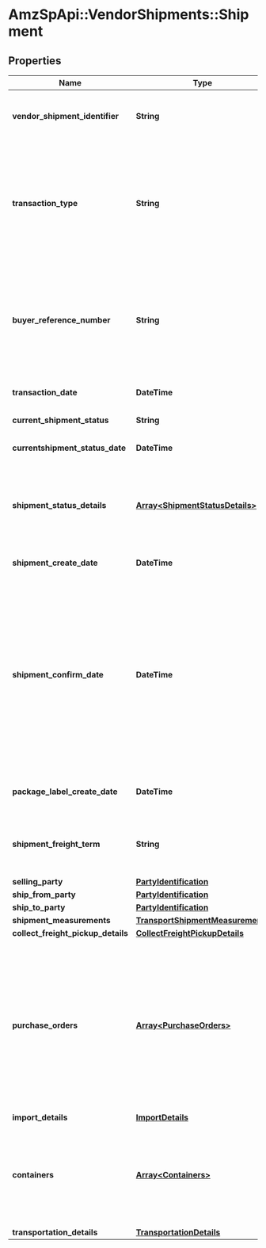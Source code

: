 # AmzSpApi::VendorShipments::Shipment

## Properties
Name | Type | Description | Notes
------------ | ------------- | ------------- | -------------
**vendor_shipment_identifier** | **String** | Unique Transportation ID created by Vendor (Should not be used over the last 365 days). | 
**transaction_type** | **String** | Indicates the type of  transportation request such as (New,Cancel,Confirm and PackageLabelRequest). Each transactiontype has a unique set of operation and there are corresponding details to be populated for each operation. | 
**buyer_reference_number** | **String** | The buyer Reference Number is a unique identifier generated by buyer for all Collect/WePay shipments when you submit a transportation request. This field is mandatory for Collect/WePay shipments. | [optional] 
**transaction_date** | **DateTime** | Date on which the transportation request was submitted. | 
**current_shipment_status** | **String** | Indicates the current shipment status. | [optional] 
**currentshipment_status_date** | **DateTime** | Date and time when the last status was updated. | [optional] 
**shipment_status_details** | [**Array&lt;ShipmentStatusDetails&gt;**](ShipmentStatusDetails.md) | Indicates the list of current shipment status details and when the last update was received from carrier this is available on shipment Details response. | [optional] 
**shipment_create_date** | **DateTime** | The date and time of the shipment request created by vendor. | [optional] 
**shipment_confirm_date** | **DateTime** | The date and time of the departure of the shipment from the vendor&#x27;s location. Vendors are requested to send ASNs within 30 minutes of departure from their warehouse/distribution center or at least 6 hours prior to the appointment time at the Buyer destination warehouse, whichever is sooner. Shipped date mentioned in the shipment confirmation should not be in the future. | [optional] 
**package_label_create_date** | **DateTime** | The date and time of the package label created for the shipment by buyer. | [optional] 
**shipment_freight_term** | **String** | Indicates if this transportation request is WePay/Collect or TheyPay/Prepaid. This is a mandatory information. | [optional] 
**selling_party** | [**PartyIdentification**](PartyIdentification.md) |  | 
**ship_from_party** | [**PartyIdentification**](PartyIdentification.md) |  | 
**ship_to_party** | [**PartyIdentification**](PartyIdentification.md) |  | 
**shipment_measurements** | [**TransportShipmentMeasurements**](TransportShipmentMeasurements.md) |  | [optional] 
**collect_freight_pickup_details** | [**CollectFreightPickupDetails**](CollectFreightPickupDetails.md) |  | [optional] 
**purchase_orders** | [**Array&lt;PurchaseOrders&gt;**](PurchaseOrders.md) | Indicates the purchase orders involved for the transportation request. This group is an array create 1 for each PO and list their corresponding items. This information is used for deciding the route,truck allocation and storage efficiently. This is a mandatory information for Buyer performing transportation from vendor warehouse (WePay/Collect) | [optional] 
**import_details** | [**ImportDetails**](ImportDetails.md) |  | [optional] 
**containers** | [**Array&lt;Containers&gt;**](Containers.md) | A list of the items in this transportation and their associated inner container details. If any of the item detail fields are common at a carton or a pallet level, provide them at the corresponding carton or pallet level. | [optional] 
**transportation_details** | [**TransportationDetails**](TransportationDetails.md) |  | [optional] 

